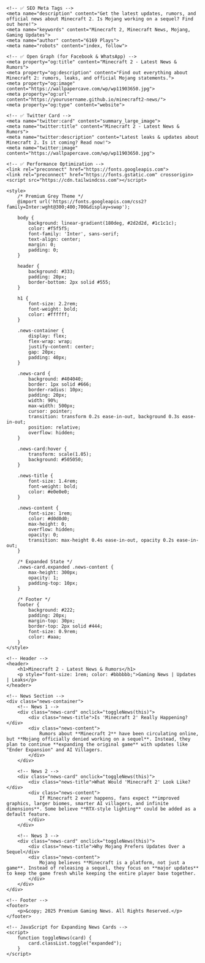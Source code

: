 <!DOCTYPE html>
<html lang="en">
<head>
    <meta charset="UTF-8">
    <meta name="viewport" content="width=device-width, initial-scale=1.0">
    <title>Minecraft 2 - Latest News & Rumors</title>

    <!-- ✅ SEO Meta Tags -->
    <meta name="description" content="Get the latest updates, rumors, and official news about Minecraft 2. Is Mojang working on a sequel? Find out here!">
    <meta name="keywords" content="Minecraft 2, Minecraft News, Mojang, Gaming Updates">
    <meta name="author" content="6169 Plays">
    <meta name="robots" content="index, follow">
    
    <!-- ✅ Open Graph (for Facebook & WhatsApp) -->
    <meta property="og:title" content="Minecraft 2 - Latest News & Rumors">
    <meta property="og:description" content="Find out everything about Minecraft 2: rumors, leaks, and official Mojang statements.">
    <meta property="og:image" content="https://wallpapercave.com/wp/wp11903650.jpg">
    <meta property="og:url" content="https://yourusername.github.io/minecraft2-news/">
    <meta property="og:type" content="website">

    <!-- ✅ Twitter Card -->
    <meta name="twitter:card" content="summary_large_image">
    <meta name="twitter:title" content="Minecraft 2 - Latest News & Rumors">
    <meta name="twitter:description" content="Latest leaks & updates about Minecraft 2. Is it coming? Read now!">
    <meta name="twitter:image" content="https://wallpapercave.com/wp/wp11903650.jpg">

    <!-- ✅ Performance Optimization -->
    <link rel="preconnect" href="https://fonts.googleapis.com">
    <link rel="preconnect" href="https://fonts.gstatic.com" crossorigin>
    <script src="https://cdn.tailwindcss.com"></script>

    <style>
        /* Premium Grey Theme */
        @import url('https://fonts.googleapis.com/css2?family=Inter:wght@300;400;700&display=swap');

        body {
            background: linear-gradient(180deg, #2d2d2d, #1c1c1c);
            color: #f5f5f5;
            font-family: 'Inter', sans-serif;
            text-align: center;
            margin: 0;
            padding: 0;
        }

        header {
            background: #333;
            padding: 20px;
            border-bottom: 2px solid #555;
        }

        h1 {
            font-size: 2.2rem;
            font-weight: bold;
            color: #ffffff;
        }

        .news-container {
            display: flex;
            flex-wrap: wrap;
            justify-content: center;
            gap: 20px;
            padding: 40px;
        }

        .news-card {
            background: #404040;
            border: 1px solid #666;
            border-radius: 10px;
            padding: 20px;
            width: 90%;
            max-width: 500px;
            cursor: pointer;
            transition: transform 0.2s ease-in-out, background 0.3s ease-in-out;
            position: relative;
            overflow: hidden;
        }

        .news-card:hover {
            transform: scale(1.05);
            background: #505050;
        }

        .news-title {
            font-size: 1.4rem;
            font-weight: bold;
            color: #e0e0e0;
        }

        .news-content {
            font-size: 1rem;
            color: #d0d0d0;
            max-height: 0;
            overflow: hidden;
            opacity: 0;
            transition: max-height 0.4s ease-in-out, opacity 0.2s ease-in-out;
        }

        /* Expanded State */
        .news-card.expanded .news-content {
            max-height: 300px;
            opacity: 1;
            padding-top: 10px;
        }

        /* Footer */
        footer {
            background: #222;
            padding: 20px;
            margin-top: 30px;
            border-top: 2px solid #444;
            font-size: 0.9rem;
            color: #aaa;
        }
    </style>
</head>
<body>

    <!-- Header -->
    <header>
        <h1>Minecraft 2 - Latest News & Rumors</h1>
        <p style="font-size: 1rem; color: #bbbbbb;">Gaming News | Updates | Leaks</p>
    </header>

    <!-- News Section -->
    <div class="news-container">
        <!-- News 1 -->
        <div class="news-card" onclick="toggleNews(this)">
            <div class="news-title">Is 'Minecraft 2' Really Happening?</div>
            <div class="news-content">
                Rumors about **Minecraft 2** have been circulating online, but **Mojang officially denied working on a sequel**. Instead, they plan to continue **expanding the original game** with updates like "Ender Expansion" and AI Villagers.
            </div>
        </div>

        <!-- News 2 -->
        <div class="news-card" onclick="toggleNews(this)">
            <div class="news-title">What Would 'Minecraft 2' Look Like?</div>
            <div class="news-content">
                If Minecraft 2 ever happens, fans expect **improved graphics, larger biomes, smarter AI villagers, and infinite dimensions**. Some believe **RTX-style lighting** could be added as a default feature.
            </div>
        </div>

        <!-- News 3 -->
        <div class="news-card" onclick="toggleNews(this)">
            <div class="news-title">Why Mojang Prefers Updates Over a Sequel</div>
            <div class="news-content">
                Mojang believes **Minecraft is a platform, not just a game**. Instead of releasing a sequel, they focus on **major updates** to keep the game fresh while keeping the entire player base together.
            </div>
        </div>
    </div>

    <!-- Footer -->
    <footer>
        <p>&copy; 2025 Premium Gaming News. All Rights Reserved.</p>
    </footer>

    <!-- JavaScript for Expanding News Cards -->
    <script>
        function toggleNews(card) {
            card.classList.toggle("expanded");
        }
    </script>

</body>
</html>
